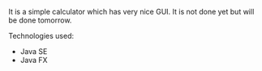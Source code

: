 It is a simple calculator which has very nice GUI.
It is not done yet but will be done tomorrow.

Technologies used:
* Java SE
* Java FX
